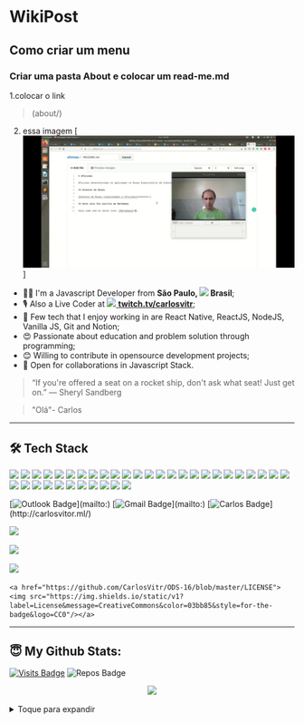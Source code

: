 # WikiPost
## Como criar um menu
### Criar uma pasta About e colocar um read-me.md
 1.colocar o link 
 > (about/)
 2. essa imagem
[![](https://github.com/CarlosVitr/Cwiki/blob/gh-pages/Screenshot_20200810-202740_YouTube.jpg) ]

<ul>
  <li>🧑‍💻 I'm a Javascript Developer from <b>São Paulo, <img src="https://image.flaticon.com/icons/svg/197/197386.svg" width="13"/> Brasil</b>;</li>
  <li>🎙 Also a Live Coder at <a href="https://twitch.tv/carlosvitr"><img src="https://image.flaticon.com/icons/svg/2111/2111668.svg" width="13"/> <b>twitch.tv/carlosvitr</b></a>;</li>
  <li>💾 Few tech that I enjoy working in are React Native, ReactJS, NodeJS, Vanilla JS, Git and Notion;</li>
  <li>😍 Passionate about education and problem solution through programming;</li>
  <li>😊 Willing to contribute in opensource development projects;</li>
  <li>🤝 Open for collaborations in Javascript Stack.</li>
</ul>

> “If you're offered a seat on a rocket ship, don't ask what seat! Just get on.”
― Sheryl Sandberg

>"Olá"- Carlos
---

## 🛠 Tech Stack

<p>
  <img src="https://img.shields.io/badge/javascript%20-%23323330.svg?&style=for-the-badge&logo=javascript&logoColor=%23F7DF1E"/>
  <img src="https://img.shields.io/badge/typescript%20-%23007ACC.svg?&style=for-the-badge&logo=typescript&logoColor=white"/>
  <img src="https://img.shields.io/badge/react%20-%2320232a.svg?&style=for-the-badge&logo=react&logoColor=%2361DAFB"/>
  <img src="https://img.shields.io/badge/react_native%20-%2320232a.svg?&style=for-the-badge&logo=react&logoColor=%2361DAFB"/>
  <img src="https://img.shields.io/badge/node.js%20-%2343853D.svg?&style=for-the-badge&logo=node.js&logoColor=white"/>
  <img src="https://img.shields.io/badge/git%20-%23F05033.svg?&style=for-the-badge&logo=git&logoColor=white"/>
  <img src="https://img.shields.io/badge/gatsby%20-purple.svg?&style=for-the-badge&logo=gatsby&logoColor=white"/>
  <img src="https://img.shields.io/badge/ruby%20-9b111e.svg?&style=for-the-badge&logo=ruby&logoColor=white"/>
  <img src="https://img.shields.io/badge/html5%20-orange.svg?&style=for-the-badge&logo=html5&logoColor=white"/>
  <img src="https://img.shields.io/badge/angular%20-ff0000.svg?&style=for-the-badge&logo=angular&logoColor=white"/>
  <img src="https://img.shields.io/badge/ruby_on_rails%20-9b383b.svg?&style=for-the-badge&logo=ruby-on-rails&logoColor=white"/>
  <img src="https://img.shields.io/badge/bootstrap%20-993399.svg?&style=for-the-badge&logo=bootstrap&logoColor=white"/>
  <img src="https://img.shields.io/badge/css%20-191970.svg?&style=for-the-badge&logo=css3&logoColor=white"/>
  <img src="https://img.shields.io/badge/vuejs%20-03bb85.svg?&style=for-the-badge&logo=vue.js&logoColor=white"/>
  <img src="https://img.shields.io/badge/windows%20-blue.svg?&style=for-the-badge&logo=windows&logoColor=white"/>
  <img src="https://img.shields.io/badge/linux%20-black.svg?&style=for-the-badge&logo=linux&logoColor=white"/>
  <img src="https://img.shields.io/badge/mac%20-c0c0c0.svg?&style=for-the-badge&logo=apple&logoColor=white"/>
  <img src="https://img.shields.io/badge/perl%20-c0c0c0.svg?&style=for-the-badge&logo=perl&logoColor=white"/>
  <img src="https://img.shields.io/badge/php%20-4169e1.svg?&style=for-the-badge&logo=php&logoColor=white"/>
  <img src="https://img.shields.io/badge/wordpress%20-808080.svg?&style=for-the-badge&logo=wordpress&logoColor=white"/>
  <img src="https://img.shields.io/badge/drupal%20-add8e6.svg?&style=for-the-badge&logo=drupal&logoColor=white"/>
  <img src="https://img.shields.io/badge/nextjs%20-black.svg?&style=for-the-badge&logo=next.js&logoColor=white"/>
  <img src="https://img.shields.io/badge/electron%20-002147.svg?&style=for-the-badge&logo=electron&logoColor=white"/>
  <img src="https://img.shields.io/badge/facebook%20-blue.svg?&style=for-the-badge&logo=facebook&logoColor=white"/>
  <img src="https://img.shields.io/badge/whatsapp%20-23323330.svg?&style=for-the-badge&logo=whatsapp&logoColor=white"/>
  <img src="https://img.shields.io/badge/instagram%20-e30b5c.svg?&style=for-the-badge&logo=instagram&logoColor=white"/>
  <img src="https://img.shields.io/badge/telegram%20-00bfff.svg?&style=for-the-badge&logo=telegram&logoColor=white"/>
  <img src="https://img.shields.io/badge/powerpoint%20-ce4e2d.svg?&style=for-the-badge&logo=microsoft-powerpoint&logoColor=white"/>
  <img src="https://img.shields.io/badge/word%20-1338be.svg?&style=for-the-badge&logo=microsoft-word&logoColor=white"/>
  <img src="https://img.shields.io/badge/excel%20-028a0f.svg?&style=for-the-badge&logo=microsoft-excel&logoColor=white"/>
  <img src="https://img.shields.io/badge/ecmascript-e25822.svg?&style=for-the-badge&logo=ecmascript6&logoColor=white"/>
  <img src="https://img.shields.io/badge/kotlin%20-248eff.svg?&style=for-the-badge&logo=kotlin&logoColor=white"/>
  <img src="https://img.shields.io/badge/android-a4c639.svg?&style=for-the-badge&logo=android&logoColor=white"/>
  <img src="https://img.shields.io/badge/iphone_os%20-808080.svg?&style=for-the-badge&logo=ios&logoColor=white"/>
 
  <img src="https://img.shields.io/badge/feedback%20-006400.svg?&style=for-the-badge&logo=codecov&logoColor=black"/>
 
  <img src="https://img.shields.io/badge/outlook%20-blue.svg?&style=for-the-badge&logo=microsoft-outlook&logoColor=white"/>

[![Outlook Badge](https://img.shields.io/badge/-outlook-blue?style=flat-square&logo=microsoft-outlook&logoColor=white&mailto:)](mailto:)
[![Gmail Badge](https://img.shields.io/badge/-gmail-c14438?style=flat-square&logo=gmail&logoColor=white&mailto:)](mailto:)
[![Carlos Badge](https://img.shields.io/badge/-arlos-black?style=flat-square&logo=C&logoColor=white&link="http://carlosvitor.ml/")](http://carlosvitor.ml/)



</p>

<a href="https://support.github.com/contact/feedback?category=profile&subject=Profile+README"><img src="https://img.shields.io/badge/feedback%20-006400.svg?&style=for-the-badge&logo=codecov&logoColor=black"/>
</a>

<a href="https://github.com/CarlosVitr/ODS-16/blob/master/LICENSE"><img src="https://img.shields.io/static/v1?label=License&message=Bsd&color=red&style=for-the-badge&logo=Freebsd"/></a>

<a href="https://github.com/CarlosVitr/ODS-16/blob/master/LICENSE"><img src="https://img.shields.io/static/v1?label=License&message=CreativeCommons&color=03bb85&style=for-the-badge&logo=CC0"/></a>

```
<a href="https://github.com/CarlosVitr/ODS-16/blob/master/LICENSE"><img src="https://img.shields.io/static/v1?label=License&message=CreativeCommons&color=03bb85&style=for-the-badge&logo=CC0"/></a>
```
---

## 😇 My Github Stats:

[![Visits Badge](https://badges.pufler.dev/visits/csorlandi/csorlandi?style=for-the-badge)](https://github.com/csorlandi/csorlandi)
![Repos Badge](https://badges.pufler.dev/repos/csorlandi?style=for-the-badge)

<p align = "center">
  <img src = "https://github-readme-stats.vercel.app/api?username=csorlandi&show_icons=true&theme=algolia&line_height=27">
</p>
<details>
<summary> Toque para expandir </summary>

[ WikiPost](https://github.com/carlosvitr/wikipost/)
<br>
<a href="https://github.com/carlosvitr/wikiPost/"><b>WikiPost</b></a>
<br>
<img src="https://img.shields.io/badge/html%20-orange.svg?&style=for-the-badge&logo=html5&logoColor=white"/>
</details>
